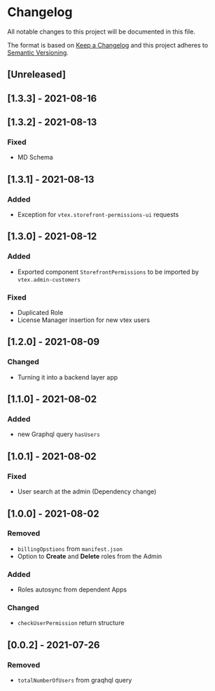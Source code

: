 # Changelog

All notable changes to this project will be documented in this file.

The format is based on [Keep a Changelog](http://keepachangelog.com/en/1.0.0/)
and this project adheres to [Semantic Versioning](http://semver.org/spec/v2.0.0.html).

## [Unreleased]

## [1.3.3] - 2021-08-16

## [1.3.2] - 2021-08-13

### Fixed
- MD Schema
## [1.3.1] - 2021-08-13

### Added
- Exception for `vtex.storefront-permissions-ui` requests

## [1.3.0] - 2021-08-12

### Added
- Exported component `StorefrontPermissions` to be imported by `vtex.admin-customers`

### Fixed
- Duplicated Role
- License Manager insertion for new vtex users
## [1.2.0] - 2021-08-09

### Changed
- Turning it into a backend layer app
## [1.1.0] - 2021-08-02

### Added
- new Graphql query `hasUsers`
## [1.0.1] - 2021-08-02

### Fixed
- User search at the admin (Dependency change)

## [1.0.0] - 2021-08-02

### Removed
- `billingOpstions` from `manifest.json`
- Option to **Create** and **Delete** roles from the Admin

### Added
- Roles autosync from dependent Apps

### Changed
- `checkUserPermission` return structure
## [0.0.2] - 2021-07-26

### Removed
- `totalNumberOfUsers` from graqhql query
